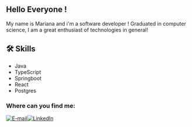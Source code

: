 ## Hello Everyone ! 

My name is Mariana and i'm a software developer !
Graduated in computer science, I am a great enthusiast of technologies in general!


## 🛠 Skills
- Java
- TypeScript
- Springboot
- React
- Postgres 


### Where can you find me:
[![E-mail](https://img.shields.io/badge/-Email-000?style=for-the-badge&logo=microsoft-outlook&logoColor=E94D5F)](mailto:mariamariana.cagnoni@gmail.com)[![LinkedIn](https://img.shields.io/badge/LinkedIn-0A66C2?style=for-the-badge&logo=linkedin&logoColor=white)](https://www.linkedin.com/in/maria-mariana-cagnoni-ferreira-8a589417a/)





